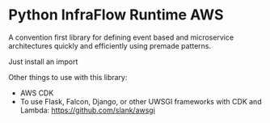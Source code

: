 # Python InfraFlow Runtime AWS
A convention first library for defining event based and microservice architectures quickly and efficiently using premade patterns.

Just install an import

Other things to use with this library:
- AWS CDK
- To use Flask, Falcon, Django, or other UWSGI frameworks with CDK and Lambda: https://github.com/slank/awsgi